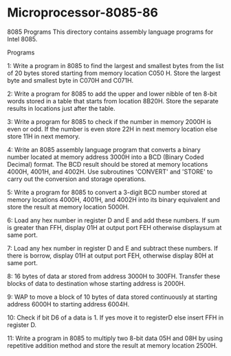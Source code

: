 # Microprocessor-8085-86

8085 Programs
This directory contains assembly language programs for Intel 8085.

Programs

 1: Write a program in 8085 to find the largest and smallest bytes from the list of 20 bytes stored starting from memory location C050 H. Store the largest byte and smallest byte in C070H and C071H.
 
 2: Write a program for 8085 to add the upper and lower nibble of ten 8-bit words stored in a table that starts from location 8B20H. Store the separate results in locations just after the table.
 
 3: Write a program for 8085 to check if the number in memory 2000H is even or odd. If the number is even store 22H in next memory location else store 11H in next memory.
 
 4: Write an 8085 assembly language program that converts a binary number located at memory address 3000H into a BCD (Binary Coded Decimal) format. The BCD result should be stored at memory locations 4000H, 4001H, and 4002H. Use subroutines 'CONVERT' and 'STORE' to carry out the conversion and storage operations.
 
 5: Write a program for 8085 to convert a 3-digit BCD number stored at memory locations 4000H, 4001H, and 4002H into its binary equivalent and store the result at memory location 5000H.
 
 6: Load any hex number in register D and E and add these numbers. If sum is greater than FFH, display 01H at output port FEH otherwise displaysum at same port.
 
 7: Load any hex number in register D and E and subtract these numbers. If there is borrow, display 01H at output port FEH, otherwise display 80H at same port.
 
 8: 16 bytes of data ar stored from address 3000H to 300FH. Transfer these blocks of data to destination whose starting address is 2000H.
 
 9: WAP to move a block of 10 bytes of data stored continuously at starting address 6000H to starting address 6004H.
 
 10: Check if bit D6 of a data is 1. If yes move it to registerD else insert FFH in register D.
 
 11: Write a program in 8085 to multiply two 8-bit data 05H and 08H by using repetitive addition method and store the result at memory location 2500H.
